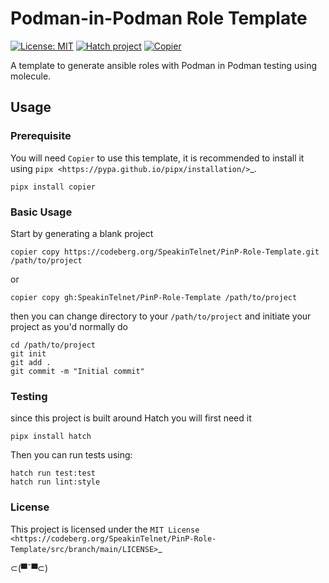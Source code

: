 # Podman-in-Podman Role Template

[![License: MIT](https://img.shields.io/badge/License-MIT-yellow.svg)](LICENSE)
[![Hatch project](https://img.shields.io/badge/%F0%9F%A5%9A-Hatch-4051b5.svg)](https://github.com/pypa/hatch)
[![Copier](https://img.shields.io/endpoint?url=https://raw.githubusercontent.com/copier-org/copier/master/img/badge/badge-grayscale-inverted-border.json)](https://github.com/copier-org/copier)

A template to generate ansible roles with Podman in Podman testing using molecule.

## Usage

### Prerequisite

You will need ``Copier`` to use this template, it is recommended to install it using `pipx <https://pypa.github.io/pipx/installation/>`_.

``` shell
pipx install copier
```

### Basic Usage

Start by generating a blank project

``` shell
copier copy https://codeberg.org/SpeakinTelnet/PinP-Role-Template.git /path/to/project
```

or 

``` shell
copier copy gh:SpeakinTelnet/PinP-Role-Template /path/to/project
```

then you can change directory to your ``/path/to/project`` and initiate your project as
you'd normally do

``` shell
cd /path/to/project
git init
git add .
git commit -m "Initial commit"
```

### Testing

since this project is built around Hatch you will first need it

``` shell
pipx install hatch
```


Then you can run tests using:


``` shell
hatch run test:test
hatch run lint:style
```

### License

This project is licensed under the `MIT License <https://codeberg.org/SpeakinTelnet/PinP-Role-Template/src/branch/main/LICENSE>`_


⊂(▀¯▀⊂)
